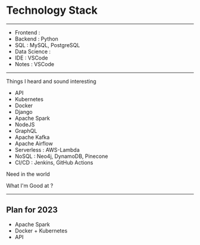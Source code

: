 # Technology Stack 

---
- Frontend : 
- Backend : Python
- SQL : MySQL, PostgreSQL
- Data Science  :  
- IDE : VSCode 
- Notes : VSCode 

---
Things I heard and sound interesting
- API
- Kubernetes
- Docker
- Django 
- Apache Spark
- NodeJS
- GraphQL
- Apache Kafka
- Apache Airflow
- Serverless : AWS-Lambda 
- NoSQL : Neo4j, DynamoDB, Pinecone
- CI/CD : Jenkins, GitHub Actions   

Need in the world 

What I'm Good at ? 

---
## Plan for 2023 
- Apache Spark 
- Docker + Kubernetes
- API